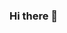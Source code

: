 ### Hi there 👋

<!--
**mi5t4n/mi5t4n** is a ✨ _special_ ✨ repository because its `README.md` (this file) appears on your GitHub profile.

Here are some ideas to get you started:

- 🔭 I’m currently working at ThemeGrill.
- 🌱 I’m currently learning React and Laravel
- 👯 I’m looking to collaborate on WordPress projects
- 📫 How to reach me: mi5t4n@gmail.com
-->
